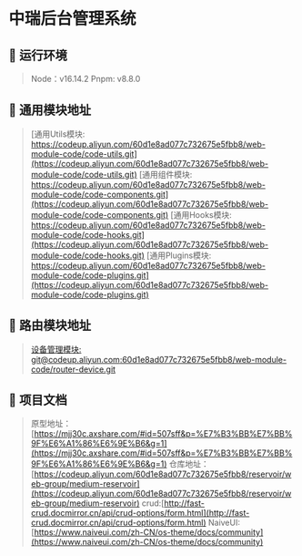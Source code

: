 # 中瑞后台管理系统

## 🎯 运行环境
>
> Node：v16.14.2
> Pnpm: v8.8.0

## 🎯 通用模块地址

> [通用Utils模块: https://codeup.aliyun.com/60d1e8ad077c732675e5fbb8/web-module-code/code-utils.git](https://codeup.aliyun.com/60d1e8ad077c732675e5fbb8/web-module-code/code-utils.git)
> [通用组件模块: https://codeup.aliyun.com/60d1e8ad077c732675e5fbb8/web-module-code/code-components.git](https://codeup.aliyun.com/60d1e8ad077c732675e5fbb8/web-module-code/code-components.git)
> [通用Hooks模块: https://codeup.aliyun.com/60d1e8ad077c732675e5fbb8/web-module-code/code-hooks.git](https://codeup.aliyun.com/60d1e8ad077c732675e5fbb8/web-module-code/code-hooks.git)
> [通用Plugins模块: https://codeup.aliyun.com/60d1e8ad077c732675e5fbb8/web-module-code/code-plugins.git](https://codeup.aliyun.com/60d1e8ad077c732675e5fbb8/web-module-code/code-plugins.git)

## 🎯 路由模块地址

> [设备管理模块: git@codeup.aliyun.com:60d1e8ad077c732675e5fbb8/web-module-code/router-device.git](git@codeup.aliyun.com:60d1e8ad077c732675e5fbb8/web-module-code/router-device.git)

## 🎯 项目文档

> 原型地址：[https://mjj30c.axshare.com/#id=507sff&p=%E7%B3%BB%E7%BB%9F%E6%A1%86%E6%9E%B6&g=1](https://mjj30c.axshare.com/#id=507sff&p=%E7%B3%BB%E7%BB%9F%E6%A1%86%E6%9E%B6&g=1)
> 仓库地址：[https://codeup.aliyun.com/60d1e8ad077c732675e5fbb8/reservoir/web-group/medium-reservoir](https://codeup.aliyun.com/60d1e8ad077c732675e5fbb8/reservoir/web-group/medium-reservoir)
> crud:[http://fast-crud.docmirror.cn/api/crud-options/form.html](http://fast-crud.docmirror.cn/api/crud-options/form.html)
> NaiveUI: [https://www.naiveui.com/zh-CN/os-theme/docs/community](https://www.naiveui.com/zh-CN/os-theme/docs/community)
